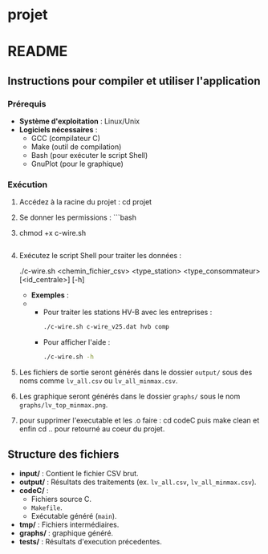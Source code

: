 # projet

# README

## Instructions pour compiler et utiliser l'application

### Prérequis
- **Système d'exploitation** : Linux/Unix
- **Logiciels nécessaires** :
  - GCC (compilateur C)
  - Make (outil de compilation)
  - Bash (pour exécuter le script Shell)
  - GnuPlot (pour le graphique)

### Exécution
1. Accédez à la racine du projet : cd projet
2. Se donner les permissions :   ```bash
3.    chmod +x c-wire.sh
       ```
4. Exécutez le script Shell pour traiter les données :
   
   ./c-wire.sh <chemin_fichier_csv> <type_station> <type_consommateur> [<id_centrale>] [-h]
   
   - **Exemples** :
   - 
     - Pour traiter les stations HV-B avec les entreprises :
       ```bash
       ./c-wire.sh c-wire_v25.dat hvb comp
       ```
     - Pour afficher l'aide :
       ```bash
       ./c-wire.sh -h
       ```
       
5. Les fichiers de sortie seront générés dans le dossier `output/` sous des noms comme `lv_all.csv` ou `lv_all_minmax.csv`.
6. Les graphique seront générés dans le dossier `graphs/` sous le nom `graphs/lv_top_minmax.png`.
7. pour supprimer l'executable et les .o faire : cd codeC puis make clean et enfin cd .. pour retourné au coeur du projet.



## Structure des fichiers
- **input/** : Contient le fichier CSV brut.
- **output/** : Résultats des traitements (ex. `lv_all.csv`, `lv_all_minmax.csv`).
- **codeC/** :
  - Fichiers source C.
  - `Makefile`.
  - Exécutable généré (`main`).
- **tmp/** : Fichiers intermédiaires.
-  **graphs/** : graphique généré.
- **tests/** : Résultats d'execution précedentes.


